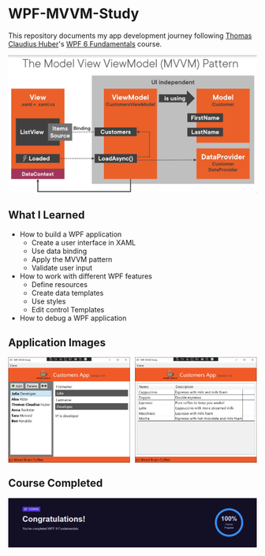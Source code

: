 # WPF-MVVM-Study
This repository documents my app development journey following [Thomas Claudius Huber](https://app.pluralsight.com/profile/author/thomas-huber)'s [WPF 6 Fundamentals](https://app.pluralsight.com/library/courses/wpf-6-fundamentals/table-of-contents) course.

![mvvm](https://raw.githubusercontent.com/N3agu/WPF-MVVM-Study/refs/heads/main/Images/MVVMPattern.png)

## What I Learned
- How to build a WPF application
  - Create a user interface in XAML
  - Use data binding
  - Apply the MVVM pattern
  - Validate user input
- How to work with different WPF features
  - Define resources
  - Create data templates
  - Use styles
  - Edit control Templates
- How to debug a WPF application
  
## Application Images

<div style="display: flex; justify-content: space-between;">
  <img src="https://raw.githubusercontent.com/N3agu/WPF-MVVM-Study/refs/heads/main/Images/CustomersView.png" style="width: 49%;" />
  <img src="https://raw.githubusercontent.com/N3agu/WPF-MVVM-Study/refs/heads/main/Images/ProductsView.png" style="width: 49%;" />
</div>

## Course Completed
![course](https://raw.githubusercontent.com/N3agu/WPF-MVVM-Study/refs/heads/main/Images/Course.png)
